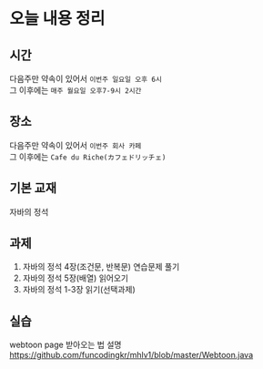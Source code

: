 # 오늘 내용 정리

## 시간
다음주만 약속이 있어서 `이번주 일요일 오후 6시`  
그 이후에는 `매주 월요일 오후7-9시 2시간`

## 장소
다음주만 약속이 있어서 `이번주 회사 카페`  
그 이후에는 `Cafe du Riche(カフェドリッチェ)`

## 기본 교재
자바의 정석

## 과제
1. 자바의 정석 4장(조건문, 반복문) 연습문제 풀기
2. 자바의 정석 5장(배열) 읽어오기
3. 자바의 정석 1-3장 읽기(선택과제)

## 실습
webtoon page 받아오는 법 설명
https://github.com/funcodingkr/mhlv1/blob/master/Webtoon.java
